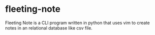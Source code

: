 # fleeting-note
Fleeting Note is a CLI program written in python that uses vim to create notes in an relational database like csv file.
